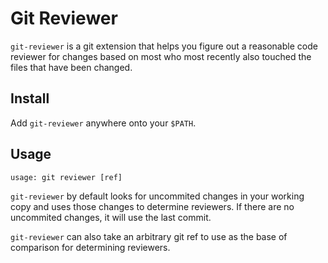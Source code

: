# Git Reviewer

`git-reviewer` is a git extension that helps you figure out a reasonable code reviewer for changes based on most who most recently also touched the files that have been changed.

## Install

Add `git-reviewer` anywhere onto your `$PATH`.

## Usage

`usage: git reviewer [ref]`

`git-reviewer` by default looks for uncommited changes in your working copy and uses those changes to determine reviewers. If there are no uncommited changes, it will use the last commit.

`git-reviewer` can also take an arbitrary git ref to use as the base of comparison for determining reviewers.
